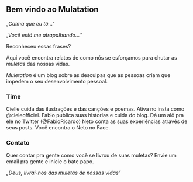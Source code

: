 ## Bem vindo ao Mulatation

_„Calma que eu tô…’_

_„Você está me atrapalhando…“_

Reconheceu essas frases? 

Aqui você encontra relatos de como nós se esforçamos para chutar as *muletas* das nossas vidas. 

_Muletation_ é um blog sobre as desculpas que as pessoas criam  que impedem o seu desenvolvimento pessoal.

### Time

Cielle cuida das ilustrações e das canções e poemas. Ativa no insta como @cieleofficiel.
Fabio publica suas historias e cuida do blog. Dá um alô pra ele no Twitter (@FabioRicardo) 
Neto conta as suas experiências através de seus posts. Você encontra o Neto no Face. 

### Contato
Quer contar pra gente como você se livrou de suas muletas? Envie um email pra gente e inicie o bate papo. 


_„Deus, livrai-nos das muletas de nossas vidas“_
